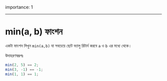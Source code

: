 importance: 1

---

# min(a, b) ফাংশন

একটা ফাংশন লিখুন `min(a,b)` যা সবচেয়ে ছোট ভ্যালু রিটার্ন করবে `a` ও `b` এর মধ্যে থেকে।

উদাহরণস্বরূপঃ

```js
min(2, 5) == 2;
min(3, -1) == -1;
min(1, 1) == 1;
```
